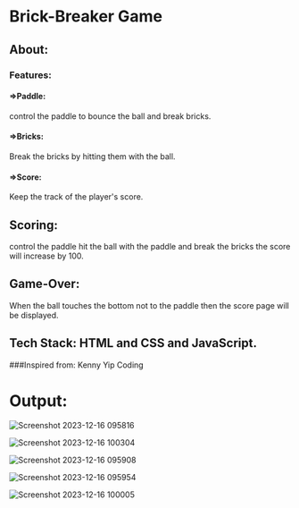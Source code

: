 # Brick-Breaker Game

## About:

### Features:

#### =>Paddle:
 control the paddle to bounce the ball and break bricks.
 #### =>Bricks:
 Break the bricks by hitting them with the ball.
 #### =>Score:
 Keep the track of the player's score.

 ## Scoring:
 control the paddle hit the ball with the paddle and break the bricks the score will increase by 100.

 ## Game-Over:
 When the ball touches the bottom not to the 
 paddle then the score page will be displayed.
 ## Tech Stack: HTML and CSS and JavaScript.

 ###Inspired from: Kenny Yip Coding

 # Output:

![Screenshot 2023-12-16 095816](https://github.com/srikeerthireddy/BRICK-BREAKER-GAME/assets/147797134/af95b460-7767-45d1-8fe5-97415eee7dff)


![Screenshot 2023-12-16 100304](https://github.com/srikeerthireddy/BRICK-BREAKER-GAME/assets/147797134/664f25b8-8b09-413f-a008-a0ee3c6e46af)


![Screenshot 2023-12-16 095908](https://github.com/srikeerthireddy/BRICK-BREAKER-GAME/assets/147797134/83ce07c5-a4fe-4cd5-a5ce-90e26630e2cd)


![Screenshot 2023-12-16 095954](https://github.com/srikeerthireddy/BRICK-BREAKER-GAME/assets/147797134/6f1599f8-7c8e-4fc6-af5b-3443ea3d3df7)


![Screenshot 2023-12-16 100005](https://github.com/srikeerthireddy/BRICK-BREAKER-GAME/assets/147797134/dc057ca3-3d78-43bf-8a0a-e113a226709c)










